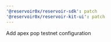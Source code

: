 ```yaml
---
'@reservoir0x/reservoir-sdk': patch
'@reservoir0x/reservoir-kit-ui': patch
---
```


Add apex pop testnet configuration
